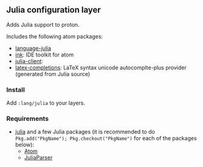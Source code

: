 ## Julia configuration layer

Adds Julia support to proton.

Includes the following atom packages:

- [language-julia](https://github.com/JuliaLang/atom-language-julia)
- [ink](https://github.com/JunoLab/atom-ink): IDE toolkit for atom
- [julia-client](https://github.com/JunoLab/atom-julia-client):
- [latex-completions](https://github.com/JunoLab/atom-latex-completions): LaTeX syntax unicode autocomplte-plus provider (generated from Julia source)

### Install

Add `:lang/julia` to your layers.

### Requirements

- [julia](http://julialang.org/) and a few Julia packages (it is recommended to do `Pkg.add("PkgName"); Pkg.checkout("PkgName")` for each of the packages below):
  - [Atom](https://github.com/JunoLab/Atom.jl)
  - [JuliaParser](https://github.com/jakebolewski/JuliaParser.jl)

